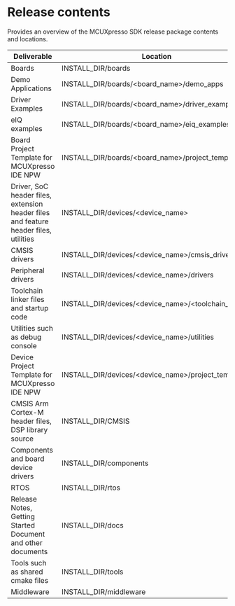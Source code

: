 # Release contents

Provides an overview of the MCUXpresso SDK release package contents and locations.

|Deliverable|Location|
|-------------|----------|
|Boards|INSTALL\_DIR/boards|
|Demo Applications|INSTALL\_DIR/boards/<board\_name\>/demo\_apps|
|Driver Examples|INSTALL\_DIR/boards/<board\_name\>/driver\_examples|
|eIQ examples|INSTALL\_DIR/boards/<board\_name\>/eiq\_examples|
|Board Project Template for MCUXpresso IDE NPW|INSTALL\_DIR/boards/<board\_name\>/project\_template|
|Driver, SoC header files, extension header files and feature header files, utilities|INSTALL\_DIR/devices/<device\_name\>|
|CMSIS drivers|INSTALL\_DIR/devices/<device\_name\>/cmsis\_drivers|
|Peripheral drivers|INSTALL\_DIR/devices/<device\_name\>/drivers|
|Toolchain linker files and startup code|INSTALL\_DIR/devices/<device\_name\>/<toolchain\_name\>|
|Utilities such as debug console|INSTALL\_DIR/devices/<device\_name\>/utilities|
|Device Project Template for MCUXpresso IDE NPW|INSTALL\_DIR/devices/<device\_name\>/project\_template|
|CMSIS Arm Cortex-M header files, DSP library source|INSTALL\_DIR/CMSIS|
|Components and board device drivers|INSTALL\_DIR/components|
|RTOS|INSTALL\_DIR/rtos|
|Release Notes, Getting Started Document and other documents|INSTALL\_DIR/docs|
|Tools such as shared cmake files|INSTALL\_DIR/tools|
|Middleware|INSTALL\_DIR/middleware|

